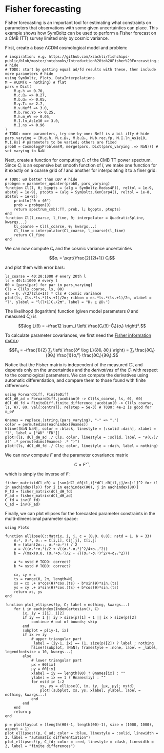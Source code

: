 # Fisher forecasting

Fisher forecasting is an important tool for estimating what constraints on parameters that observations with some given uncertainties can place.
This example shows how SymBoltz can be used to perform a Fisher forecast on a CMB (TT) survey limited only by cosmic variance.

First, create a base ΛCDM cosmological model and problem:
```@example forecast
# inspiration: e.g. https://github.com/xzackli/fishchips-public/blob/master/notebooks/Introduction%20to%20Fisher%20Forecasting.ipynb # hide
# TODO: start by getting equal ad/fd results with these, then include more parameters # hide
using SymBoltz, Plots, DataInterpolations
M = ΛCDM(K = nothing) # flat
pars = Dict(
    M.g.h => 0.70,
    M.c.Ω₀ => 0.27,
    M.b.Ω₀ => 0.05,
    M.γ.T₀ => 2.7,
    M.ν.Neff => 3.0,
    M.b.rec.Yp => 0.25,
    M.h.m_eV => 0.06,
    M.I.ln_As1e10 => 3.0,
    M.I.ns => 0.96
)
# TODO: more parameters, try one-by-one: Neff is a bit iffy # hide
pars_varying = [M.g.h, M.c.Ω₀, M.b.Ω₀, M.b.rec.Yp, M.I.ln_As1e10, M.I.ns] # parameters to be varied; others are fixed
prob0 = CosmologyProblem(M, merge(pars, Dict(pars_varying .=> NaN))) # set varying to NaN
```

Next, create a function for computing $Cₗ$ of the CMB TT power spectrum.
Since $Cₗ$ is an expensive but smooth function of $l$, we make one function for it exactly on a coarse grid of $l$ and another for interpolating it to a finer grid:
```@example forecast
# TODO: ω0 better than Ω0? # hide
probgen = parameter_updater(prob0, pars_varying)
function Cl(l, θ; bgopts = (alg = SymBoltz.Rodas4P(), reltol = 1e-9, abstol = 1e-9), ptopts = (alg = SymBoltz.KenCarp4(), reltol = 1e-8, abstol = 1e-8))
    println("θ = $θ")
    prob = probgen(θ)
    return spectrum_cmb(:TT, prob, l; bgopts, ptopts)
end
function Cl(l_coarse, l_fine, θ; interpolator = QuadraticSpline, kwargs...)
    Cl_coarse = Cl(l_coarse, θ; kwargs...)
    Cl_fine = interpolator(Cl_coarse, l_coarse)(l_fine)
    return Cl_fine
end
```
We can now compute $Cₗ$ and the cosmic variance uncertainties
```math
σₗ = \sqrt{\frac{2}{2l+1}} Cₗ
```
and plot them with error bars:
```@example forecast
ls_coarse = 40:20:1000 # every 20th l
ls = 40:1:1000 # every l
θ0 = [pars[par] for par in pars_varying]
Cls = Cl(ls_coarse, ls, θ0)
σs = @. √(2/(2ls+1)) * Cls # cosmic variance
plot(ls, Cls.*ls.*(ls.+1)/2π; ribbon = σs.*ls.*(ls.+1)/2π, xlabel = "l", ylabel = "l(l+1)Cₗ/2π", label = "Dₗ ± ΔDₗ")
```
The likelihood (logarithm) function (given model parameters $θ$ and measured $̄\bar{C}ₗ$) is
```math
\log L(θ) = -\frac12 \sum_i \left( \frac{Cₗ(θ)-C̄ₗ}{σᵢ} \right)².
```
To calculate parameter covariances, we first need the [Fisher information matrix](https://en.wikipedia.org/wiki/Fisher_information):
```math
Fᵢⱼ = -\frac{1}{2} ∑ₗ \left⟨ \frac{∂² \log L}{∂θᵢ ∂θⱼ} \right⟩ = ∑ₗ \frac{∂Cₗ}{∂θᵢ} \frac{1}{σₗ²} \frac{∂Cₗ}{∂θⱼ}.
```
Notice that the Fisher matrix is independent of the measured $C̄ₗ$, and depends only on the uncertainties and the *derivatives* of the $Cₗ$ with respect to the cosmological parameters.
We can compute the derivatives using automatic differentiation, and compare them to those found with finite differences:
```@example forecast
using ForwardDiff, FiniteDiff
dCl_dθ_ad = ForwardDiff.jacobian(θ -> Cl(ls_coarse, ls, θ), θ0)
dCl_dθ_fd = FiniteDiff.finite_difference_jacobian(θ -> Cl(ls_coarse, ls, θ), θ0, Val{:central}; relstep = 5e-3) # TODO: 4e-2 is good for m_eV

θnames = replace.(string.(pars_varying), "₊" => ".")
color = permutedims(eachindex(θnames))
hline([NaN NaN], color = :black, linestyle = [:solid :dash], xlabel = "l", label = ["AD" "FD"])
plot!(ls, dCl_dθ_ad ./ Cls; color, linestyle = :solid, label = "∂(Cₗ)/∂(" .* permutedims(θnames) .* ")")
plot!(ls, dCl_dθ_fd ./ Cls; color, linestyle = :dash, label = nothing)
```
We can now compute $F$ and the parameter covariance matrix
```math
C = F⁻¹,
```
which is simply the inverse of $F$:
```@example forecast
fisher_matrix(dCl_dθ) = [sum(dCl_dθ[il,i]*dCl_dθ[il,j]/σs[il]^2 for il in eachindex(ls)) for i in eachindex(θ0), j in eachindex(θ0)]
F_fd = fisher_matrix(dCl_dθ_fd)
F_ad = fisher_matrix(dCl_dθ_ad)
C_fd = inv(F_fd)
C_ad = inv(F_ad)
```
Finally, we can plot ellipses for the forecasted parameter constraints in the multi-dimensional parameter space:
```@example forecast
using Plots

function ellipse(C::Matrix, i, j, c = (0.0, 0.0); nstd = 1, N = 33)
    σᵢ², σⱼ², σᵢⱼ = C[i,i], C[j,j], C[i,j]
    θ = (atan(2σᵢⱼ, σᵢ²-σⱼ²)) / 2
    a = √((σᵢ²+σⱼ²)/2 + √((σᵢ²-σⱼ²)^2/4+σᵢⱼ^2))
    b = √(max(0.0, (σᵢ²+σⱼ²)/2 - √((σᵢ²-σⱼ²)^2/4+σᵢⱼ^2)))

    a *= nstd # TODO: correct?
    b *= nstd # TODO: correct?

    cx, cy = c
    ts = range(0, 2π, length=N)
    xs = cx .+ a*cos(θ)*cos.(ts) - b*sin(θ)*sin.(ts)
    ys = cy .+ a*sin(θ)*cos.(ts) + b*cos(θ)*sin.(ts)
    return xs, ys
end

function plot_ellipses!(p, C; label = nothing, kwargs...)
    for i in eachindex(IndexCartesian(), C)
        ix, iy = i[1], i[2]
        if iy == 1 || iy > size(p)[1] + 1 || ix > size(p)[2]
            continue # out of bounds; skip
        end
        subplot = p[iy-1, ix]
        if ix >= iy
            # upper triangular part
            _label = (iy-1, ix) == (1, size(p)[2]) ? label : nothing
            hline!(subplot, [NaN]; framestyle = :none, label = _label, legendfontsize = 10, kwargs...)
        else
            # lower triangular part
            μx = θ0[ix]
            μy = θ0[iy]
            xlabel = iy == length(θ0) ? θnames[ix] : ""
            ylabel = ix == 1 ? θnames[iy] : ""
            for nstd in 1:2
                xs, ys = ellipse(C, ix, iy, (μx, μy); nstd)
                plot!(subplot, xs, ys; xlabel, ylabel, label = nothing, kwargs...)
            end
        end
    end
    return p
end

p = plot(layout = (length(θ0)-1, length(θ0)-1), size = (1000, 1000), aspect = 1)
plot_ellipses!(p, C_ad; color = :blue, linestyle = :solid, linewidth = 2, label = "automatic differentiation")
plot_ellipses!(p, C_fd; color = :red, linestyle = :dash, linewidth = 2, label = "finite differences")
```

